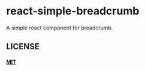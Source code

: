 # react-simple-breadcrumb

A simple react component for breadcrumb.

## LICENSE

#### [MIT](./LICENSE.md)
